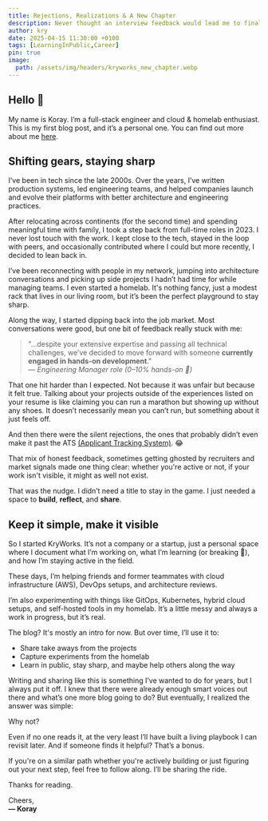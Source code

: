 ```yaml
---
title: Rejections, Realizations & A New Chapter
description: Never thought an interview feedback would lead me to finally start something I’ve been wanting to do for years.
author: kry
date: 2025-04-15 11:30:00 +0100
tags: [LearningInPublic,Career]
pin: true
image:
  path: /assets/img/headers/kryworks_new_chapter.webp
---
```


## Hello 👋

My name is Koray. I’m a full-stack engineer and cloud & homelab enthusiast. This is my first blog post, and it’s a personal one. You can find out more about me [here](/about).

## Shifting gears, staying sharp

I’ve been in tech since the late 2000s. Over the years, I’ve written production systems, led engineering teams, and helped companies launch and evolve their platforms with better architecture and engineering practices.

After relocating across continents (for the second time) and spending meaningful time with family, I took a step back from full-time roles in 2023. I never lost touch with the work. I kept close to the tech, stayed in the loop with peers, and occasionally contributed where I could but more recently, I decided to lean back in.

I’ve been reconnecting with people in my network, jumping into architecture conversations and picking up side projects I hadn’t had time for while managing teams. I even started a homelab. It's nothing fancy, just a modest rack that lives in our living room, but it’s been the perfect playground to stay sharp.

Along the way, I started dipping back into the job market. Most conversations were good, but one bit of feedback really stuck with me:

> "…despite your extensive expertise and passing all technical challenges, we’ve decided to move forward with someone **currently engaged in hands-on development**."  
> *— Engineering Manager role (0–10% hands-on 🤔)*

That one hit harder than I expected. Not because it was unfair but because it felt true. Talking about your projects outside of the experiences listed on your resume is like claiming you can run a marathon but showing up without any shoes. It doesn’t necessarily mean you can’t run, but something about it just feels off.

And then there were the silent rejections, the ones that probably didn’t even make it past the ATS [(Applicant Tracking System)](https://en.wikipedia.org/wiki/Applicant_tracking_system). 😂

That mix of honest feedback, sometimes getting ghosted by recruiters and market signals made one thing clear: whether you're active or not, if your work isn't visible, it might as well not exist.

That was the nudge. I didn’t need a title to stay in the game. I just needed a space to **build**, **reflect**, and **share**.

## Keep it simple, make it visible

So I started KryWorks. It’s not a company or a startup, just a personal space where I document what I’m working on, what I’m learning (or breaking 🤯), and how I’m staying active in the field.

These days, I’m helping friends and former teammates with cloud infrastructure (AWS), DevOps setups, and architecture reviews. 

I’m also experimenting with things like GitOps, Kubernetes, hybrid cloud setups, and self-hosted tools in my homelab. It’s a little messy and always a work in progress, but it’s real.

The blog? It's mostly an intro for now. But over time, I’ll use it to:

- Share take aways from the projects
- Capture experiments from the homelab
- Learn in public, stay sharp, and maybe help others along the way

Writing and sharing like this is something I’ve wanted to do for years, but I always put it off. I knew that there were already enough smart voices out there and what’s one more blog going to do? But eventually, I realized the answer was simple:

Why not?

Even if no one reads it, at the very least I’ll have built a living playbook I can revisit later. And if someone finds it helpful? That’s a bonus.

If you're on a similar path whether you're actively building or just figuring out your next step, feel free to follow along. I’ll be sharing the ride.

Thanks for reading.

Cheers,   
**— Koray**
